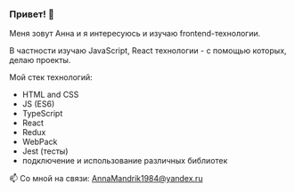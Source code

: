 ### Привет! 👋

Меня зовут Анна и я интересуюсь и изучаю frontend-технологии.

В частности изучаю JavaScript, React технологии - с помощью которых, делаю проекты.

Мой стек технологий:

- HTML and CSS
- JS (ES6)
- TypeScript
- React
- Redux
- WebPack
- Jest (тесты)
- подключение и использование различных библиотек


📫 Со мной на связи: AnnaMandrik1984@yandex.ru
<!--
**AnnaMandrik/AnnaMandrik** is a ✨ _special_ ✨ repository because its `README.md` (this file) appears on your GitHub profile.

Here are some ideas to get you started:

- 🔭 I’m currently working on ...
- 🌱 I’m currently learning ...
- 👯 I’m looking to collaborate on ...
- 🤔 I’m looking for help with ...
- 💬 Ask me about ...
- 📫 How to reach me: ...
- 😄 Pronouns: ...
- ⚡ Fun fact: ...
-->
